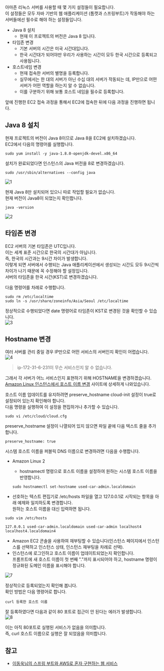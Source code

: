 아마존 리눅스 서버를 사용할 때 몇 가지 설정들이 필요합니다.   
이 설정들은 모두 자바 기반의 웹 애플리케이션 (톰캣과 스프링부트)가 작동해야 하는 서버들에선 필수로 해야 하는 설정들입니다.   
* Java 8 설치
  * 현재 이 프로젝트의 버전은 Java 8 입니다.
* 타임존 변경
  * 기본 서버의 시간은 미국 시간대입니다.   
  * 한국 시간대가 되어야만 우리가 사용하는 시간이 모두 한국 시간으로 등록되고 사용됩니다.
* 호스트네임 변경
  * 현재 접속한 서버의 별명을 등록합니다.
  * 실무에서는 한 대의 서버가 아닌 수십 대의 서버가 작동되는 데, IP만으로 어떤 서버가 어떤 역할을 하는지 알 수 없습니다.
  * 이를 구분하기 위해 보통 호스트 네임을 필수로 등록합니다.

앞에 진행한 EC2 접속 과정을 통해서 EC2에 접속한 뒤에 다음 과정을 진행하면 됩니다.   

## Java 8 설치
현재 프로젝트의 버전이 Java 8이므로 Java 8을 EC2에 설치하겠습니다.   
EC2에서 다음의 명령어를 실행합니다.   
```
sudo yum install -y java-1.8.0-openjdk-devel.x86_64
```

설치가 완료되었다면 인스턴스의 Java 버전을 8로 변경하겠습니다.
```
sudo /usr/sbin/alternatives --config java
```
![1](https://raw.githubusercontent.com/smpark1020/tistory/master/AWS/%5BEC2%5D%20AWS%20%EC%84%9C%EB%B2%84%20%ED%99%98%EA%B2%BD%20%EB%A7%8C%EB%93%A4%EA%B8%B0%204%20-%20%EC%95%84%EB%A7%88%EC%A1%B4%20%EB%A6%AC%EB%88%85%EC%8A%A4%20%EC%84%9C%EB%B2%84%20%EC%83%9D%EC%84%B1%20%EC%8B%9C%20%EA%BC%AD%20%ED%95%B4%EC%95%BC%20%ED%95%A0%20%EC%84%A4%EC%A0%95%EB%93%A4/1.PNG)   

현재 Java 8만 설치되어 있으니 따로 작업할 필요가 없습니다.   
현재 버전이 Java8이 되었는지 확인합니다.
```
java -version
```
![2](https://raw.githubusercontent.com/smpark1020/tistory/master/AWS/%5BEC2%5D%20AWS%20%EC%84%9C%EB%B2%84%20%ED%99%98%EA%B2%BD%20%EB%A7%8C%EB%93%A4%EA%B8%B0%204%20-%20%EC%95%84%EB%A7%88%EC%A1%B4%20%EB%A6%AC%EB%88%85%EC%8A%A4%20%EC%84%9C%EB%B2%84%20%EC%83%9D%EC%84%B1%20%EC%8B%9C%20%EA%BC%AD%20%ED%95%B4%EC%95%BC%20%ED%95%A0%20%EC%84%A4%EC%A0%95%EB%93%A4/2.PNG)   

## 타임존 변경
EC2 서버의 기본 타임존은 UTC입니다.   
이는 세계 표준 시간으로 한국의 시간대가 아닙니다.   
즉, 한국의 시간과는 9시간 차이가 발생합니다.   
이렇게 되면 서버에서 수행되는 Java 애플리케이션에서 생성되는 시간도 모두 9시간씩 차이가 나기 때문에 꼭 수정해야 할 설정입니다.   
서버의 타임존을 한국 시간(KST)로 변경하겠습니다.   

다음 명령어를 차례로 수행합니다.
```
sudo rm /etc/localtime
sudo ln -s /usr/share/zoneinfo/Asia/Seoul /etc/localtime
```

정상적으로 수행되었다면 date 명령어로 타임존이 KST로 변경된 것을 확인할 수 있습니다.   
![3](https://raw.githubusercontent.com/smpark1020/tistory/master/AWS/%5BEC2%5D%20AWS%20%EC%84%9C%EB%B2%84%20%ED%99%98%EA%B2%BD%20%EB%A7%8C%EB%93%A4%EA%B8%B0%204%20-%20%EC%95%84%EB%A7%88%EC%A1%B4%20%EB%A6%AC%EB%88%85%EC%8A%A4%20%EC%84%9C%EB%B2%84%20%EC%83%9D%EC%84%B1%20%EC%8B%9C%20%EA%BC%AD%20%ED%95%B4%EC%95%BC%20%ED%95%A0%20%EC%84%A4%EC%A0%95%EB%93%A4/3.PNG)   

## Hostname 변경
여러 서버를 관리 중일 경우 IP만으로 어떤 서비스의 서버인지 확인이 어렵습니다.   
![4](https://raw.githubusercontent.com/smpark1020/tistory/master/AWS/%5BEC2%5D%20AWS%20%EC%84%9C%EB%B2%84%20%ED%99%98%EA%B2%BD%20%EB%A7%8C%EB%93%A4%EA%B8%B0%204%20-%20%EC%95%84%EB%A7%88%EC%A1%B4%20%EB%A6%AC%EB%88%85%EC%8A%A4%20%EC%84%9C%EB%B2%84%20%EC%83%9D%EC%84%B1%20%EC%8B%9C%20%EA%BC%AD%20%ED%95%B4%EC%95%BC%20%ED%95%A0%20%EC%84%A4%EC%A0%95%EB%93%A4/4.PNG)
> ip-172-31-6-231이 무슨 서비스인지 알 수 없습니다.

그래서 각 서버가 어느 서비스인지 표현하기 위해 HOSTNAME을 변경하겠습니다.  
[Amazon Linux 인스턴스에서 호스트 이름 변경](https://docs.aws.amazon.com/ko_kr/AWSEC2/latest/UserGuide/set-hostname.html) 사이트에 상세하게 나와있습니다.   

호스트 이름 업데이트를 유지하려면 preserve_hostname cloud-init 설정이 true로 설정되어 있는지 확인해야 합니다.    
다음 명령을 실행하여 이 설정을 편집하거나 추가할 수 있습니다.
```
sudo vi /etc/cloud/cloud.cfg
```

preserve_hostname 설정이 나열되어 있지 않으면 파일 끝에 다음 텍스트 줄을 추가합니다.   
```
preserve_hostname: true
```

시스템 호스트 이름을 퍼블릭 DNS 이름으로 변경하려면 다음을 수행합니다.   
* Amazon Linux 2
  * hostnamectl 명령으로 호스트 이름을 설정하여 원하는 시스템 호스트 이름을 반영합니다.     
  ```
  sudo hostnamectl set-hostname used-car-admin.localdomain
  ```

* 선호하는 텍스트 편집기로 /etc/hosts 파일을 열고 127.0.0.1로 시작되는 항목을 아래 예제와 일치하도록 변경합니다.    
원하는 호스트 이름을 대신 입력하면 됩니다.   
```
sudo vim /etc/hosts
```
```
127.0.0.1 used-car-admin.localdomain used-car-admin localhost4 localhost4.localdomain4
```

* Amazon EC2 콘솔을 사용하여 재부팅할 수 있습니다(인스턴스 페이지에서 인스턴스를 선택하고 인스턴스 상태, 인스턴스 재부팅을 차례로 선택).
* 인스턴스에 로그인하고 호스트 이름이 업데이트되었는지 확인합니다.    
프롬프트에 새 호스트 이름이 첫 번째 "."까지 표시되어야 하고, hostname 명령이 정규화된 도메인 이름을 표시해야 합니다.      

![7](https://raw.githubusercontent.com/smpark1020/tistory/master/AWS/%5BEC2%5D%20AWS%20%EC%84%9C%EB%B2%84%20%ED%99%98%EA%B2%BD%20%EB%A7%8C%EB%93%A4%EA%B8%B0%204%20-%20%EC%95%84%EB%A7%88%EC%A1%B4%20%EB%A6%AC%EB%88%85%EC%8A%A4%20%EC%84%9C%EB%B2%84%20%EC%83%9D%EC%84%B1%20%EC%8B%9C%20%EA%BC%AD%20%ED%95%B4%EC%95%BC%20%ED%95%A0%20%EC%84%A4%EC%A0%95%EB%93%A4/7.PNG)

정상적으로 등록되었는지 확인해 봅니다.   
확인 방법은 다음 명령어로 합니다.   
```
curl 등록한 호스트 이름
```

잘 등록하였다면 다음과 같이 80 포트로 접근이 안 된다는 에러가 발생합니다.   
![8](https://raw.githubusercontent.com/smpark1020/tistory/master/AWS/%5BEC2%5D%20AWS%20%EC%84%9C%EB%B2%84%20%ED%99%98%EA%B2%BD%20%EB%A7%8C%EB%93%A4%EA%B8%B0%204%20-%20%EC%95%84%EB%A7%88%EC%A1%B4%20%EB%A6%AC%EB%88%85%EC%8A%A4%20%EC%84%9C%EB%B2%84%20%EC%83%9D%EC%84%B1%20%EC%8B%9C%20%EA%BC%AD%20%ED%95%B4%EC%95%BC%20%ED%95%A0%20%EC%84%A4%EC%A0%95%EB%93%A4/8.PNG)   

이는 아직 80포트로 실행된 서비스가 없음을 의미합니다.   
즉, curl 호스트 이름으로 실행은 잘 되었음을 의미합니다.   

## 참고
* [이동욱님의 스프링 부트와 AWS로 혼자 구현하는 웹 서비스](https://jojoldu.tistory.com/463)